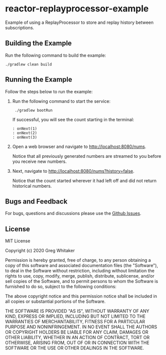 # reactor-replayprocessor-example
Example of using a ReplayProcessor to store and replay history between subscriptions.

## Building the Example
Run the following command to build the example:

    ./gradlew clean build
    
## Running the Example
Follow the steps below to run the example:

1. Run the following command to start the service:

        ./gradlew bootRun
        
   If successful, you will see the count starting in the terminal:
   
       : onNext(1)
       : onNext(2)
       : onNext(3)
       
2. Open a web browser and navigate to [http://localhost:8080/nums](http://localhost:8080/nums).

    Notice that all previously generated numbers are streamed to you before you receive new numbers.
    
3. Next, navigate to [http://localhost:8080/nums?history=false](http://localhost:8080/nums?history=false).

    Notice that the count started wherever it had left off and did not return historical numbers.

## Bugs and Feedback
For bugs, questions and discussions please use the [Github Issues](https://github.com/gregwhitaker/reactor-replayprocessor-example/issues).

## License
MIT License

Copyright (c) 2020 Greg Whitaker

Permission is hereby granted, free of charge, to any person obtaining a copy
of this software and associated documentation files (the "Software"), to deal
in the Software without restriction, including without limitation the rights
to use, copy, modify, merge, publish, distribute, sublicense, and/or sell
copies of the Software, and to permit persons to whom the Software is
furnished to do so, subject to the following conditions:

The above copyright notice and this permission notice shall be included in all
copies or substantial portions of the Software.

THE SOFTWARE IS PROVIDED "AS IS", WITHOUT WARRANTY OF ANY KIND, EXPRESS OR
IMPLIED, INCLUDING BUT NOT LIMITED TO THE WARRANTIES OF MERCHANTABILITY,
FITNESS FOR A PARTICULAR PURPOSE AND NONINFRINGEMENT. IN NO EVENT SHALL THE
AUTHORS OR COPYRIGHT HOLDERS BE LIABLE FOR ANY CLAIM, DAMAGES OR OTHER
LIABILITY, WHETHER IN AN ACTION OF CONTRACT, TORT OR OTHERWISE, ARISING FROM,
OUT OF OR IN CONNECTION WITH THE SOFTWARE OR THE USE OR OTHER DEALINGS IN THE
SOFTWARE.